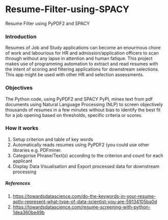 # Resume-Filter-using-SPACY
Resume Filter using PyPDF2 and SPACY


### Introduction
Resumes of Job and Study applications can become an enourmous chore of work and labourious for HR and admission/application officers to scan through without any lapse in attention and human fatique. This project makes use of programming automation to extract and read resumes with the intent of scoring and filtering applications for downstream selections. This app might be used with other HR and selection assessments.


### Objectives
The Python code, using PyPDF2 and SPACY PyPI, mines text from pdf documents using Natural Language Processing (NLP) to screen objectively thousands of resumes in a few minutes without bias to identify the best fit for a job opening based on thresholds, specific criteria or scores.


### How it works
1. Setup criterion and table of key words 
2. Automatically reads resumes using PyPDF2 (you could use other libraries e.g. PDFminer.
3. Categorise Phrase/Text(s) according to the criterion and count for each applicant
4. Display Data Visualisation and Export processed data for downstream processing


##### References
1. https://towardsdatascience.com/do-the-keywords-in-your-resume-aptly-represent-what-type-of-data-scientist-you-are-59134105ba0d
2. https://towardsdatascience.com/resume-screening-with-python-1dea360be49b
